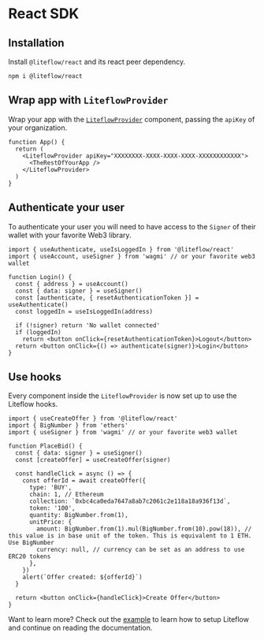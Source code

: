 # React SDK

## Installation

Install `@liteflow/react` and its react peer dependency.

```
npm i @liteflow/react
```

## Wrap app with `LiteflowProvider`

Wrap your app with the [`LiteflowProvider`](/docs/LiteflowProvider) component, passing the `apiKey` of your organization.

```tsx
function App() {
  return (
    <LiteflowProvider apiKey="XXXXXXXX-XXXX-XXXX-XXXX-XXXXXXXXXXXX">
      <TheRestOfYourApp />
    </LiteflowProvider>
  )
}
```

## Authenticate your user

To authenticate your user you will need to have access to the `Signer` of their wallet with your favorite Web3 library.

```tsx
import { useAuthenticate, useIsLoggedIn } from '@liteflow/react'
import { useAccount, useSigner } from 'wagmi' // or your favorite web3 wallet

function Login() {
  const { address } = useAccount()
  const { data: signer } = useSigner()
  const [authenticate, { resetAuthenticationToken }] = useAuthenticate()
  const loggedIn = useIsLoggedIn(address)

  if (!signer) return 'No wallet connected'
  if (loggedIn)
    return <button onClick={resetAuthenticationToken}>Logout</button>
  return <button onClick={() => authenticate(signer)}>Login</button>
}
```

## Use hooks

Every component inside the `LiteflowProvider` is now set up to use the Liteflow hooks.

```tsx
import { useCreateOffer } from '@liteflow/react'
import { BigNumber } from 'ethers'
import { useSigner } from 'wagmi' // or your favorite web3 wallet

function PlaceBid() {
  const { data: signer } = useSigner()
  const [createOffer] = useCreateOffer(signer)

  const handleClick = async () => {
    const offerId = await createOffer({
      type: 'BUY',
      chain: 1, // Ethereum
      collection: `0xbc4ca0eda7647a8ab7c2061c2e118a18a936f13d`,
      token: '100',
      quantity: BigNumber.from(1),
      unitPrice: {
        amount: BigNumber.from(1).mul(BigNumber.from(10).pow(18)), // this value is in base unit of the token. This is equivalent to 1 ETH. Use BigNumber
        currency: null, // currency can be set as an address to use ERC20 tokens
      },
    })
    alert(`Offer created: ${offerId}`)
  }

  return <button onClick={handleClick}>Create Offer</button>
}
```

Want to learn more? Check out the [example](https://github.com/liteflow-labs/liteflow-js/tree/main/example) to learn how to setup Liteflow and continue on reading the documentation.
